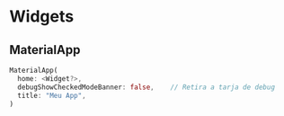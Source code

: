 # Widgets

## MaterialApp

```dart
MaterialApp(
  home: <Widget?>,
  debugShowCheckedModeBanner: false,    // Retira a tarja de debug
  title: "Meu App",
)
```
